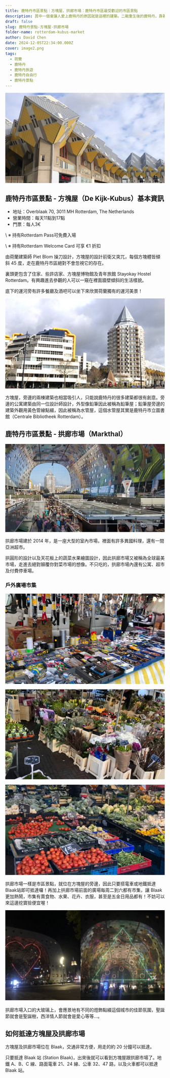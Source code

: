 ```yaml
---
title: 鹿特丹市區景點｜方塊屋、拱廊市場：鹿特丹市區最受歡迎的市區景點
description: 其中一個會讓人愛上鹿特丹的原因就是這裡的建築。二戰重生後的鹿特丹，靠著當地建築師的巧手與前衛創新的思維，打造出了非常不荷蘭的鹿特丹，也為鹿特丹注入了一股未來新氣息。以下介紹鹿特丹市區最受歡迎的市區景點之一方塊屋及拱廊市場，有來鹿特丹的話千萬不要錯過！
draft: false
slug: 鹿特丹景點-方塊屋-拱廊市場
folder-name: rotterdam-kubus-market
author: David Chen
date: 2024-12-05T22:34:00.000Z
cover: image2.png
tags:
  - 荷蘭
  - 鹿特丹
  - 鹿特丹旅遊
  - 鹿特丹自由行
  - 鹿特丹景點
---
```

![](image2.png)

## 鹿特丹市區景點 - 方塊屋（De Kijk-Kubus）基本資訊

* 地址：Overblaak 70, 3011 MH Rotterdam, The Netherlands
* 營業時間：每天11點到17點
* 門票：每人3€

\    ※ 持有Rotterdam Pass可免費入場

\    ※ 持有Rotterdam Welcome Card 可享 €1 折扣

由荷蘭建築師 Piet Blom 操刀設計，方塊屋的設計前衛又突兀，每個方塊體皆傾斜 45 度，走在鹿特丹市區絕對不會忽視它的存在。

裏頭更包含了住家、些許店家、方塊屋博物館及青年旅館 Stayokay Hostel Rotterdam。有興趣進去參觀的人可以一窺在裡面牆壁傾斜的生活樣貌。

底下的運河旁有許多餐廳及酒吧可以坐下來欣賞荷蘭獨有的運河美景！

![](image4.png)

方塊屋，旁邊的兩棟建築也相當吸引人，只能說鹿特丹的很多建築都很有創意。旁邊的公寓建築由同一位設計師設計，外型像鉛筆因此被稱為鉛筆屋；鉛筆屋旁邊的建築外觀用黃色管線點綴，因此被稱為水管屋，這個水管屋其實是鹿特丹市立圖書館（Centrale Bibliotheek Rotterdam）。

## 鹿特丹市區景點 - 拱廊市場（Markthal）

![](image3.png)

拱廊市場建於 2014 年，是一座大型的室內市場，裡面有許多異國料理，還有一間亞洲超市。

拱圓形的設計以及天花板上的蔬菜水果繪圖設計，因此拱廊市場又被稱為全球最美市場，走進去絕對顛覆你對菜市場的想像。不只吃的，拱廊市場內還有公寓、超市及付費停車場。

### 戶外廣場市集

![](image5.png)

![](image7.png)

![](image1.png)

拱廊市場一樣是市區景點，就位在方塊屋的旁邊，因此只要搭電車或地鐵抵達Blaak站即可抵達囉！再加上拱廊市場前面的廣場每周二到六都有市集，讓 Blaak 更加熱鬧，市集有賣食物、水果、花卉、衣服，甚至是五金日用品都有！不妨可以來這邊挖寶撿便宜喔！

![](iamge-8.png)

拱廊市場入口的大玻璃上，會應景地有不同的燈飾點綴這個城市的佳節氛圍，聖誕節就會是聖誕樹，西洋情人節就會是愛心等等...。

## 如何抵達方塊屋及拱廊市場

方塊屋及拱廊市場位在 Blaak，交通非常方便，用走的約 20 分鐘可以抵達。

只要抵達 Blaak 站 (Station Blaak)，出來後就可以看到方塊屋跟拱廊市場了。地鐵 A、B、C 線、路面電車 21、24 線、公車 32、47 路，以及火車都可以抵達 Blaak 站。
